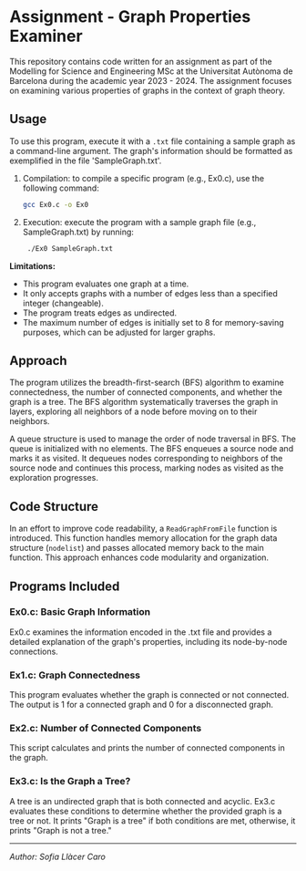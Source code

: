 # Assignment - Graph Properties Examiner

This repository contains code written for an assignment as part of the Modelling for Science and Engineering MSc at the Universitat Autònoma de Barcelona during the academic year 2023 - 2024. The assignment focuses on examining various properties of graphs in the context of graph theory.

## Usage

To use this program, execute it with a `.txt` file containing a sample graph as a command-line argument. The graph's information should be formatted as exemplified in the file 'SampleGraph.txt'.

1. Compilation: to compile a specific program (e.g., Ex0.c), use the following command:
   ```bash
   gcc Ex0.c -o Ex0

2. Execution: execute the program with a sample graph file (e.g., SampleGraph.txt) by running:
   ```bash
    ./Ex0 SampleGraph.txt

**Limitations:**

- This program evaluates one graph at a time.
- It only accepts graphs with a number of edges less than a specified integer (changeable).
- The program treats edges as undirected.
- The maximum number of edges is initially set to 8 for memory-saving purposes, which can be adjusted for larger graphs.

## Approach

The program utilizes the breadth-first-search (BFS) algorithm to examine connectedness, the number of connected components, and whether the graph is a tree. The BFS algorithm systematically traverses the graph in layers, exploring all neighbors of a node before moving on to their neighbors.

A queue structure is used to manage the order of node traversal in BFS. The queue is initialized with no elements. The BFS enqueues a source node and marks it as visited. It dequeues nodes corresponding to neighbors of the source node and continues this process, marking nodes as visited as the exploration progresses.

## Code Structure

In an effort to improve code readability, a `ReadGraphFromFile` function is introduced. This function handles memory allocation for the graph data structure (`nodelist`) and passes allocated memory back to the main function. This approach enhances code modularity and organization.

## Programs Included

### Ex0.c: Basic Graph Information

Ex0.c examines the information encoded in the .txt file and provides a detailed explanation of the graph's properties, including its node-by-node connections.

### Ex1.c: Graph Connectedness

This program evaluates whether the graph is connected or not connected. The output is 1 for a connected graph and 0 for a disconnected graph.

### Ex2.c: Number of Connected Components

This script calculates and prints the number of connected components in the graph.

### Ex3.c: Is the Graph a Tree?

A tree is an undirected graph that is both connected and acyclic. Ex3.c evaluates these conditions to determine whether the provided graph is a tree or not. It prints "Graph is a tree" if both conditions are met, otherwise, it prints "Graph is not a tree."

---

*Author: Sofia Llàcer Caro*
